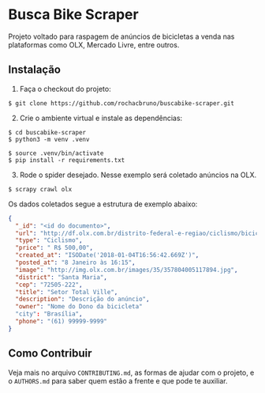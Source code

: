 # Busca Bike Scraper

Projeto voltado para raspagem de anúncios de bicicletas a venda nas plataformas como OLX, Mercado Livre, entre outros.

## Instalação

1. Faça o checkout do projeto:

```shell
$ git clone https://github.com/rochacbruno/buscabike-scraper.git
```

2. Crie o ambiente virtual e instale as dependências:

```shell
$ cd buscabike-scraper
$ python3 -m venv .venv
```

```shell
$ source .venv/bin/activate
$ pip install -r requirements.txt
```

3. Rode o spider desejado. Nesse exemplo será coletado anúncios na OLX.

```shell
$ scrapy crawl olx
```

Os dados coletados segue a estrutura de exemplo abaixo:

```json
{
  "_id": "<id do documento>",
  "url": "http://df.olx.com.br/distrito-federal-e-regiao/ciclismo/bicicleta-aro-24-435226286",
  "type": "Ciclismo",
  "price": " R$ 500,00",
  "created_at": "ISODate('2018-01-04T16:56:42.669Z')",
  "posted_at": "8 Janeiro às 16:15",
  "image": "http://img.olx.com.br/images/35/357804005117894.jpg",
  "district": "Santa Maria",
  "cep": "72505-222",
  "title": "Setor Total Ville",
  "description": "Descrição do anúncio",
  "owner": "Nome do Dono da bicicleta"
  "city": "Brasília",
  "phone": "(61) 99999-9999"
}
```

## Como Contribuir
Veja mais no arquivo `CONTRIBUTING.md`, as formas de ajudar com o projeto, e o `AUTHORS.md` para saber quem estão a frente e que pode te auxiliar.
